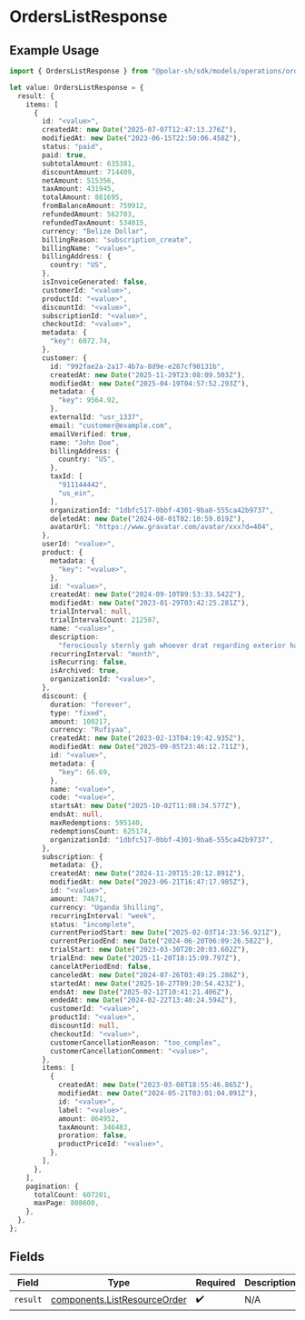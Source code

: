 # OrdersListResponse

## Example Usage

```typescript
import { OrdersListResponse } from "@polar-sh/sdk/models/operations/orderslist.js";

let value: OrdersListResponse = {
  result: {
    items: [
      {
        id: "<value>",
        createdAt: new Date("2025-07-07T12:47:13.276Z"),
        modifiedAt: new Date("2023-06-15T22:50:06.458Z"),
        status: "paid",
        paid: true,
        subtotalAmount: 635381,
        discountAmount: 714409,
        netAmount: 515356,
        taxAmount: 431945,
        totalAmount: 881695,
        fromBalanceAmount: 759912,
        refundedAmount: 562703,
        refundedTaxAmount: 534015,
        currency: "Belize Dollar",
        billingReason: "subscription_create",
        billingName: "<value>",
        billingAddress: {
          country: "US",
        },
        isInvoiceGenerated: false,
        customerId: "<value>",
        productId: "<value>",
        discountId: "<value>",
        subscriptionId: "<value>",
        checkoutId: "<value>",
        metadata: {
          "key": 6072.74,
        },
        customer: {
          id: "992fae2a-2a17-4b7a-8d9e-e287cf90131b",
          createdAt: new Date("2025-11-29T23:08:09.503Z"),
          modifiedAt: new Date("2025-04-19T04:57:52.293Z"),
          metadata: {
            "key": 9564.92,
          },
          externalId: "usr_1337",
          email: "customer@example.com",
          emailVerified: true,
          name: "John Doe",
          billingAddress: {
            country: "US",
          },
          taxId: [
            "911144442",
            "us_ein",
          ],
          organizationId: "1dbfc517-0bbf-4301-9ba8-555ca42b9737",
          deletedAt: new Date("2024-08-01T02:10:59.019Z"),
          avatarUrl: "https://www.gravatar.com/avatar/xxx?d=404",
        },
        userId: "<value>",
        product: {
          metadata: {
            "key": "<value>",
          },
          id: "<value>",
          createdAt: new Date("2024-09-10T09:53:33.542Z"),
          modifiedAt: new Date("2023-01-29T03:42:25.281Z"),
          trialInterval: null,
          trialIntervalCount: 212587,
          name: "<value>",
          description:
            "ferociously sternly gah whoever drat regarding exterior ha",
          recurringInterval: "month",
          isRecurring: false,
          isArchived: true,
          organizationId: "<value>",
        },
        discount: {
          duration: "forever",
          type: "fixed",
          amount: 100217,
          currency: "Rufiyaa",
          createdAt: new Date("2023-02-13T04:19:42.935Z"),
          modifiedAt: new Date("2025-09-05T23:46:12.711Z"),
          id: "<value>",
          metadata: {
            "key": 66.69,
          },
          name: "<value>",
          code: "<value>",
          startsAt: new Date("2025-10-02T11:08:34.577Z"),
          endsAt: null,
          maxRedemptions: 595140,
          redemptionsCount: 625174,
          organizationId: "1dbfc517-0bbf-4301-9ba8-555ca42b9737",
        },
        subscription: {
          metadata: {},
          createdAt: new Date("2024-11-20T15:28:12.891Z"),
          modifiedAt: new Date("2023-06-21T16:47:17.985Z"),
          id: "<value>",
          amount: 74671,
          currency: "Uganda Shilling",
          recurringInterval: "week",
          status: "incomplete",
          currentPeriodStart: new Date("2025-02-03T14:23:56.921Z"),
          currentPeriodEnd: new Date("2024-06-20T06:09:26.582Z"),
          trialStart: new Date("2023-03-30T20:20:03.602Z"),
          trialEnd: new Date("2025-11-20T18:15:09.797Z"),
          cancelAtPeriodEnd: false,
          canceledAt: new Date("2024-07-26T03:49:25.286Z"),
          startedAt: new Date("2025-10-27T09:20:54.423Z"),
          endsAt: new Date("2025-02-12T10:41:21.406Z"),
          endedAt: new Date("2024-02-22T13:40:24.594Z"),
          customerId: "<value>",
          productId: "<value>",
          discountId: null,
          checkoutId: "<value>",
          customerCancellationReason: "too_complex",
          customerCancellationComment: "<value>",
        },
        items: [
          {
            createdAt: new Date("2023-03-08T18:55:46.865Z"),
            modifiedAt: new Date("2024-05-21T03:01:04.091Z"),
            id: "<value>",
            label: "<value>",
            amount: 864952,
            taxAmount: 346483,
            proration: false,
            productPriceId: "<value>",
          },
        ],
      },
    ],
    pagination: {
      totalCount: 607201,
      maxPage: 808600,
    },
  },
};
```

## Fields

| Field                                                                        | Type                                                                         | Required                                                                     | Description                                                                  |
| ---------------------------------------------------------------------------- | ---------------------------------------------------------------------------- | ---------------------------------------------------------------------------- | ---------------------------------------------------------------------------- |
| `result`                                                                     | [components.ListResourceOrder](../../models/components/listresourceorder.md) | :heavy_check_mark:                                                           | N/A                                                                          |